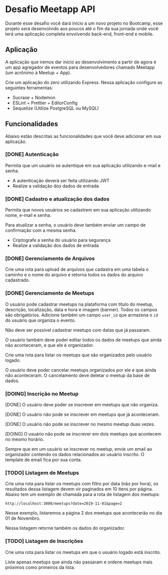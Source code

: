 # Desafio Meetapp API

Durante esse desafio você dará início a um novo projeto no Bootcamp, esse projeto será desenvolvido aos poucos até o fim da sua jornada onde você terá uma aplicação completa envolvendo back-end, front-end e mobile.

## Aplicação

A aplicação que iremos dar início ao desenvolvimento a partir de agora é um app agregador de eventos para desenvolvedores chamado Meetapp (um acrônimo à Meetup + App).

Crie um aplicação do zero utilizando Express.
Nessa aplicação configure as seguintes ferramentas:

- Sucrase + Nodemon
- ESLint + Prettier + EditorConfig
- Sequelize (Utilize PostgreSQL ou MySQL)

## Funcionalidades

Abaixo estão descritas as funcionalidades que você deve adicionar em sua aplicação.

### [DONE] Autenticação

Permita que um usuário se autentique em sua aplicação utilizando e-mail e senha.

- A autenticação deverá ser feita utilizando JWT
- Realize a validação dos dados de entrada

### [DONE] Cadastro e atualização dos dados

Permita que novos usuários se cadastrem em sua aplicação utilizando nome, e-mail e senha.

Para atualizar a senha, o usuário deve também enviar um campo de confirmação com a mesma senha.

- Criptografe a senha do usuário para segurança
- Realize a validação dos dados de entrada

### [DONE] Gerenciamento de Arquivos

Crie uma rota para upload de arquivos que cadastra em uma tabela o caminho e o nome do arquivo e retorna todos os dados do arquivo cadastrado.

### [DONE] Gerenciamento de Meetups

O usuário pode cadastrar meetups na plataforma com título do meetup, descrição, localização, data e hora e imagem (banner). Todos os campos são obrigatórios. Adicione também um campo `user_id` que armazena o `id` do usuário que organiza o evento.

Não deve ser possível cadastrar meetups com datas que já passaram.

O usuário também deve poder editar todos os dados de meetups que ainda não aconteceram, e que ele é organizador.

Crie uma rota para listar os meetups que são organizados pelo usuário logado.

O usuário deve poder cancelar meetups organizados por ele e que ainda não aconteceram. O cancelamento deve deletar o meetup da base de dados.

### [DOING] Inscrição no Meetup

[DONE] O usuário deve poder se inscrever em meetups que não organiza.

[DONE] O usuário não pode se inscrever em meetups que já aconteceram.

[DONE] O usuário não pode se inscrever no mesmo meetup duas vezes.

[DOING] O usuário não pode se inscrever em dois meetups que acontecem no mesmo horário.

Sempre que em um usuário se inscrever no meetup, envie um email ao organizador contendo os dados relacionados ao usuário inscrito. O template de email fica por sua conta.

### [TODO] Listagem de Meetups

Crie uma rota para listar os meetups com filtro por data (não por hora), os resultados dessa listagem devem vir paginados em 10 itens por página. Abaixo tem um exemplo de chamada para a rota de listagem dos meetups:

```
http://localhost:3000/meetups?date=2019-11-01&page=2
```

Nesse exemplo, listaremos a página 2 dos meetups que acontecerão no dia 01 de Novembro.

Nessa listagem retorne também os dados do organizador.

### [TODO] Listagem de Inscrições

Crie uma rota para listar os meetups em que o usuário logado está inscrito.

Liste apenas meetups que ainda não passaram e ordene meetups mais próximos como primeiros da lista.
